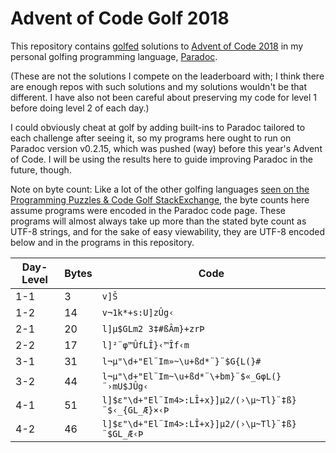 Advent of Code Golf 2018
========================

This repository contains [golfed](https://en.wikipedia.org/wiki/Code_golf) solutions to [Advent of Code 2018](https://adventofcode.com/2018) in my personal golfing programming language, [Paradoc](https://github.com/betaveros/paradoc).

(These are not the solutions I compete on the leaderboard with; I think there are enough repos with such solutions and my solutions wouldn't be that different. I have also not been careful about preserving my code for level 1 before doing level 2 of each day.)

I could obviously cheat at golf by adding built-ins to Paradoc tailored to each challenge after seeing it, so my programs here ought to run on Paradoc version v0.2.15, which was pushed (way) before this year's Advent of Code. I will be using the results here to guide improving Paradoc in the future, though.

Note on byte count: Like a lot of the other golfing languages [seen on the Programming Puzzles & Code Golf StackExchange](https://codegolf.meta.stackexchange.com/questions/5878/what-character-encodings-may-a-submission-use/5879#5879), the byte counts here assume programs were encoded in the Paradoc code page. These programs will almost always take up more than the stated byte count as UTF-8 strings, and for the sake of easy viewability, they are UTF-8 encoded below and in the programs in this repository.

Day-Level | Bytes | Code
--- | -- | ----
1-1 | 3  | `v]Š`
1-2 | 14 | `v¬1k*+s:U]zÛg‹`
2-1 | 20 | `l]μ$GLm2 3‡#ßÂm}+zrÞ`
2-2 | 17 | `l]²¨φ™ÛfLÎ}‹™Îf‹m`
3-1 | 31 | `l¬μ"\d+"El¨Im»~\u+ßd*¨}¨$G{L(}#`
3-2 | 44 | `l¬μ"\d+"El¨Im~\u+ßd*¨\+bm}¨$«_GφL(}¨›mU$JÛg‹`
4-1 | 51 | `l]$ε"\d+"El¨Im4>:LÎ+x}]μ2/(›\μ~Tl}¨‡ß}¨$‹_{GL_Æ}×‹Þ`
4-2 | 46 | `l]$ε"\d+"El¨Im4>:LÎ+x}]μ2/(›\μ~Tl}¨‡ß}¨$GL_Æ‹Þ`
